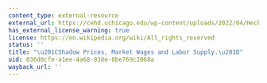```yaml
---
content_type: external-resource
external_url: https://cehd.uchicago.edu/wp-content/uploads/2022/04/Heckman_1974_Shadow-Prices-HO_2022-04-29a_jbb.pdf
has_external_license_warning: true
license: https://en.wikipedia.org/wiki/All_rights_reserved
status: ''
title: "\u201CShadow Prices, Market Wages and Labor Supply.\u201D"
uid: 036d0cfe-a1ee-4a68-938e-8be769c2068a
wayback_url: ''
---
```

